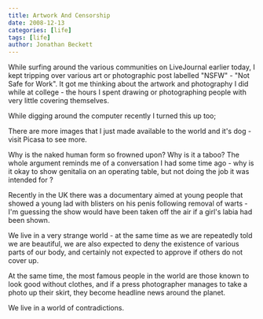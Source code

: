 ```yaml
---
title: Artwork And Censorship
date: 2008-12-13
categories: [life]
tags: [life]
author: Jonathan Beckett
---
```


While surfing around the various communities on LiveJournal earlier today, I kept tripping over various art or photographic post labelled "NSFW" - "Not Safe for Work". It got me thinking about the artwork and photography I did while at college - the hours I spent drawing or photographing people with very little covering themselves.

While digging around the computer recently I turned this up too;

There are more images that I just made available to the world and it's dog - visit Picasa to see more.

Why is the naked human form so frowned upon? Why is it a taboo? The whole argument reminds me of a conversation I had some time ago - why is it okay to show genitalia on an operating table, but not doing the job it was intended for ?

Recently in the UK there was a documentary aimed at young people that showed a young lad with blisters on his penis following removal of warts - I'm guessing the show would have been taken off the air if a girl's labia had been shown.

We live in a very strange world - at the same time as we are repeatedly told we are beautiful, we are also expected to deny the existence of various parts of our body, and certainly not expected to approve if others do not cover up.

At the same time, the most famous people in the world are those known to look good without clothes, and if a press photographer manages to take a photo up their skirt, they become headline news around the planet.

We live in a world of contradictions.